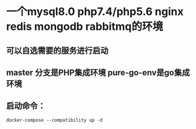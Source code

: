 # 一个mysql8.0 php7.4/php5.6 nginx redis mongodb rabbitmq的环境

## 可以自选需要的服务进行启动
## master 分支是PHP集成环境 pure-go-env是go集成环境


## 启动命令：
`
docker-compose --compatibility up -d
`
